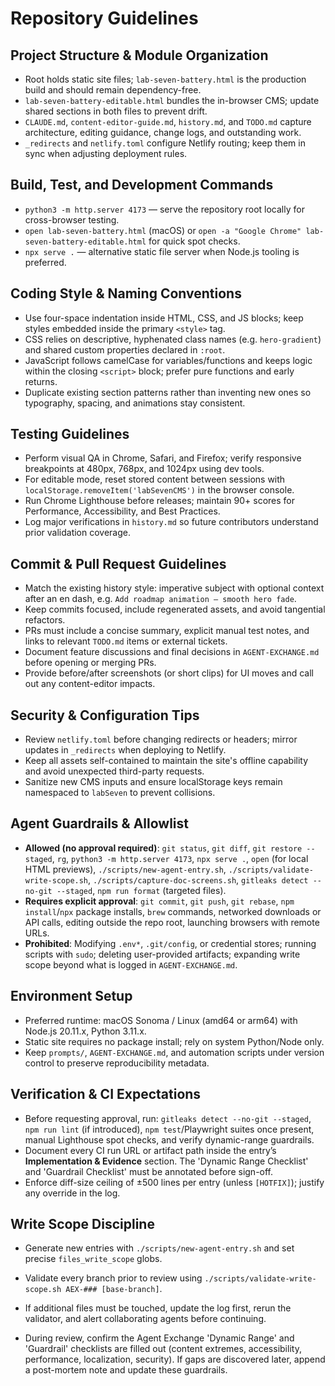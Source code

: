 # Repository Guidelines

## Project Structure & Module Organization
- Root holds static site files; `lab-seven-battery.html` is the production build and should remain dependency-free.
- `lab-seven-battery-editable.html` bundles the in-browser CMS; update shared sections in both files to prevent drift.
- `CLAUDE.md`, `content-editor-guide.md`, `history.md`, and `TODO.md` capture architecture, editing guidance, change logs, and outstanding work.
- `_redirects` and `netlify.toml` configure Netlify routing; keep them in sync when adjusting deployment rules.

## Build, Test, and Development Commands
- `python3 -m http.server 4173` — serve the repository root locally for cross-browser testing.
- `open lab-seven-battery.html` (macOS) or `open -a "Google Chrome" lab-seven-battery-editable.html` for quick spot checks.
- `npx serve .` — alternative static file server when Node.js tooling is preferred.

## Coding Style & Naming Conventions
- Use four-space indentation inside HTML, CSS, and JS blocks; keep styles embedded inside the primary `<style>` tag.
- CSS relies on descriptive, hyphenated class names (e.g. `hero-gradient`) and shared custom properties declared in `:root`.
- JavaScript follows camelCase for variables/functions and keeps logic within the closing `<script>` block; prefer pure functions and early returns.
- Duplicate existing section patterns rather than inventing new ones so typography, spacing, and animations stay consistent.

## Testing Guidelines
- Perform visual QA in Chrome, Safari, and Firefox; verify responsive breakpoints at 480px, 768px, and 1024px using dev tools.
- For editable mode, reset stored content between sessions with `localStorage.removeItem('labSevenCMS')` in the browser console.
- Run Chrome Lighthouse before releases; maintain 90+ scores for Performance, Accessibility, and Best Practices.
- Log major verifications in `history.md` so future contributors understand prior validation coverage.

## Commit & Pull Request Guidelines
- Match the existing history style: imperative subject with optional context after an en dash, e.g. `Add roadmap animation – smooth hero fade`.
- Keep commits focused, include regenerated assets, and avoid tangential refactors.
- PRs must include a concise summary, explicit manual test notes, and links to relevant `TODO.md` items or external tickets.
- Document feature discussions and final decisions in `AGENT-EXCHANGE.md` before opening or merging PRs.
- Provide before/after screenshots (or short clips) for UI moves and call out any content-editor impacts.

## Security & Configuration Tips
- Review `netlify.toml` before changing redirects or headers; mirror updates in `_redirects` when deploying to Netlify.
- Keep all assets self-contained to maintain the site's offline capability and avoid unexpected third-party requests.
- Sanitize new CMS inputs and ensure localStorage keys remain namespaced to `labSeven` to prevent collisions.

## Agent Guardrails & Allowlist
- **Allowed (no approval required)**: `git status`, `git diff`, `git restore --staged`, `rg`, `python3 -m http.server 4173`, `npx serve .`, `open` (for local HTML previews), `./scripts/new-agent-entry.sh`, `./scripts/validate-write-scope.sh`, `./scripts/capture-doc-screens.sh`, `gitleaks detect --no-git --staged`, `npm run format` (targeted files).
- **Requires explicit approval**: `git commit`, `git push`, `git rebase`, `npm install`/`npx` package installs, `brew` commands, networked downloads or API calls, editing outside the repo root, launching browsers with remote URLs.
- **Prohibited**: Modifying `.env*`, `.git/config`, or credential stores; running scripts with `sudo`; deleting user-provided artifacts; expanding write scope beyond what is logged in `AGENT-EXCHANGE.md`.

## Environment Setup
- Preferred runtime: macOS Sonoma / Linux (amd64 or arm64) with Node.js 20.11.x, Python 3.11.x.
- Static site requires no package install; rely on system Python/Node only.
- Keep `prompts/`, `AGENT-EXCHANGE.md`, and automation scripts under version control to preserve reproducibility metadata.

## Verification & CI Expectations
- Before requesting approval, run: `gitleaks detect --no-git --staged`, `npm run lint` (if introduced), `npm test`/Playwright suites once present, manual Lighthouse spot checks, and verify dynamic-range guardrails.
- Document every CI run URL or artifact path inside the entry’s **Implementation & Evidence** section. The 'Dynamic Range Checklist' and 'Guardrail Checklist' must be annotated before sign-off.
- Enforce diff-size ceiling of ±500 lines per entry (unless `[HOTFIX]`); justify any override in the log.

## Write Scope Discipline
- Generate new entries with `./scripts/new-agent-entry.sh` and set precise `files_write_scope` globs.
- Validate every branch prior to review using `./scripts/validate-write-scope.sh AEX-### [base-branch]`.
- If additional files must be touched, update the log first, rerun the validator, and alert collaborating agents before continuing.

- During review, confirm the Agent Exchange 'Dynamic Range' and 'Guardrail' checklists are filled out (content extremes, accessibility, performance, localization, security). If gaps are discovered later, append a post-mortem note and update these guardrails.